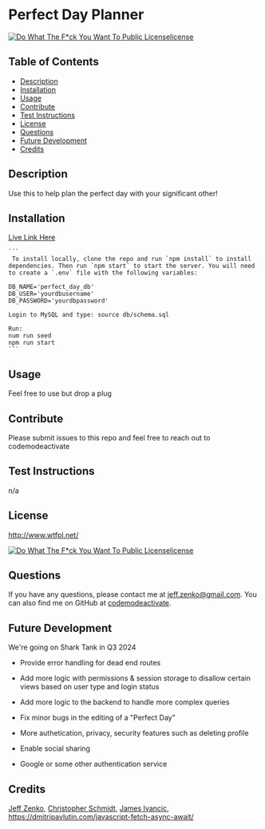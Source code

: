
  # Perfect Day Planner
  [![Do What The F*ck You Want To Public Licenselicense](https://img.shields.io/badge/License-Do%20What%20The%20F*ck%20You%20Want%20To%20Public%20License-blue)](http://www.wtfpl.net/)
  ## Table of Contents
  * [Description](#Description)
  * [Installation](#Installation)
  * [Usage](#Usage)
  * [Contribute](#Contribute)
  * [Test Instructions](#Test-Instructions)
  * [License](#License)
  * [Questions](#Questions)
  * [Future Development](#Future-Development)
  * [Credits](#Credits)

  ## Description
  Use this to help plan the perfect day with your significant other!
  ## Installation
  [Live Link Here](https://perfect-day-planner.herokuapp.com/)

    ```
     To install locally, clone the repo and run `npm install` to install dependencies. Then run `npm start` to start the server. You will need to create a `.env` file with the following variables:

    DB_NAME='perfect_day_db'
    DB_USER='yourdbusername'
    DB_PASSWORD='yourdbpassword'

    Login to MySQL and type: source db/schema.sql

    Run:
    num run seed
    npm run start
    ```

  ## Usage
  Feel free to use but drop a plug
  ## Contribute
  Please submit issues to this repo and feel free to reach out to codemodeactivate
  ## Test Instructions
  n/a
  ## License
  http://www.wtfpl.net/

  [![Do What The F*ck You Want To Public Licenselicense](https://img.shields.io/badge/License-Do%20What%20The%20F*ck%20You%20Want%20To%20Public%20License-blue)](http://www.wtfpl.net/)

  ## Questions
  If you have any questions, please contact me at jeff.zenko@gmail.com. You can also find me on GitHub at [codemodeactivate](https://github.com/codemodeactivate).
  ## Future Development
  We're going on Shark Tank in Q3 2024
  - Provide error handling for dead end routes

  - Add more logic with permissions & session storage to disallow certain views based on user type and login status

  - Add more logic to the backend to handle more complex queries

  - Fix minor bugs in the editing of a "Perfect Day"

  - More authetication, privacy, security features such as deleting profile

  - Enable social sharing
  - Google or some other authentication service

  ## Credits
  [Jeff Zenko](https://github.com/codemodeactivate), [Christopher Schmidt](https://github.com/cschmidt216), [James Ivancic](https://github.com/thejamesdouglas), https://dmitripavlutin.com/javascript-fetch-async-await/
